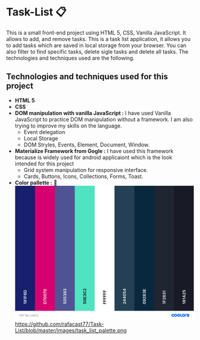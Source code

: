 # Task-List   :clipboard:   
This is a small front-end project using HTML 5, CSS, Vanilla JavaScript. It allows to add, and remove tasks.
This is a task list application, it allows you to add tasks which are saved in local storage from your browser. You can also filter to
find specific tasks, delete sigle tasks and delete all tasks. The technologies and techniques used are the following.
## Technologies and techniques used for this project
* **HTML 5**
* **CSS**
* **DOM manipulation with vanilla JavaScript :** I have used Vanilla JavaScript to practice DOM manipulation without a framework. I am also trying to improve my skills on the language.
   * Event delegation
   * Local Storage
   * DOM Stryles, Events, Element, Document, Window.
* **Materialize Framework from Gogle :** I have used this framework because is widely used for android applicaiont which is the look intended for this project
   * Grid system manipulation for responsive interface.
   * Cards, Buttons, Icons, Collections, Forms, Toast.
* **Color pallette :** :art: 
![Alt text](images/task_list_palette.png?raw=true "Title")
https://github.com/rafacast77/Task-List/blob/master/images/task_list_palette.png
